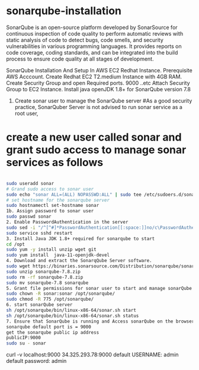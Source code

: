 # sonarqube-installation

SonarQube is an open-source platform developed by SonarSource for continuous inspection of code quality to perform automatic reviews with static analysis of code to detect bugs, code smells, and security vulnerabilities in various programming languages. It provides reports on code coverage, coding standards, and can be integrated into the build process to ensure code quality at all stages of development.

SonarQube Installation And Setup In AWS EC2 Redhat Instance.
Prerequisite
AWS Acccount.
Create Redhat EC2 T2.medium Instance with 4GB RAM.
Create Security Group and open Required ports.
9000 ..etc
Attach Security Group to EC2 Instance.
Install java openJDK 1.8+ for SonarQube version 7.8
1. Create sonar user to manage the SonarQube server
#As a good security practice, SonarQuber Server is not advised to run sonar service as a root user, 
# create a new user called sonar and grant sudo access to manage sonar services as follows
``` sh

sudo useradd sonar
# Grand sudo access to sonar user
sudo echo "sonar ALL=(ALL) NOPASSWD:ALL" | sudo tee /etc/sudoers.d/sonar
# set hostname for the sonarqube server
sudo hostnamectl set-hostname sonar 
1b. Assign password to sonar user
sudo passwd sonar
2. Enable PasswordAuthentication in the server
sudo sed -i "/^[^#]*PasswordAuthentication[[:space:]]no/c\PasswordAuthentication yes" /etc/ssh/sshd_config
sudo service sshd restart
3. Install Java JDK 1.8+ required for sonarqube to start
cd /opt
sudo yum -y install unzip wget git
sudo yum install  java-11-openjdk-devel
4. Download and extract the SonarqQube Server software.
sudo wget https://binaries.sonarsource.com/Distribution/sonarqube/sonarqube-7.8.zip
sudo unzip sonarqube-7.8.zip
sudo rm -rf sonarqube-7.8.zip
sudo mv sonarqube-7.8 sonarqube
5. Grant file permissions for sonar user to start and manage sonarQube
sudo chown -R sonar:sonar /opt/sonarqube/
sudo chmod -R 775 /opt/sonarqube/
6. start sonarQube server
sh /opt/sonarqube/bin/linux-x86-64/sonar.sh start 
sh /opt/sonarqube/bin/linux-x86-64/sonar.sh status
7. Ensure that SonarQube is running and Access sonarQube on the browser
sonarqube default port is = 9000
get the sonarqube public ip address
publicIP:9000
sudo su - sonar

```

curl -v localhost:9000
34.325.293.78:9000
default USERNAME: admin
default password: admin

